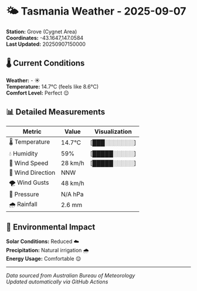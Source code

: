 # 🌤️ Tasmania Weather - 2025-09-07

**Station:** Grove (Cygnet Area)  
**Coordinates:** -43.1647,147.0584  
**Last Updated:** 20250907150000

## 🌡️ Current Conditions

**Weather:** - ☀️  
**Temperature:** 14.7°C (feels like 8.6°C)  
**Comfort Level:** Perfect 😌

## 📊 Detailed Measurements

| Metric | Value | Visualization |
|--------|-------|---------------|
| 🌡️ Temperature | 14.7°C | [███░░░░░░░] |
| 💧 Humidity | 59% | [█████░░░░░] |
| 💨 Wind Speed | 28 km/h | [█████░░░░░] |
| 🧭 Wind Direction | NNW | |
| 🌪️ Wind Gusts | 48 km/h | |
| 🔽 Pressure | N/A hPa | |
| 🌧️ Rainfall | 2.6 mm | |

## 🌱 Environmental Impact

**Solar Conditions:** Reduced ☁️  
**Precipitation:** Natural irrigation 🌧️  
**Energy Usage:** Comfortable 😌

---
*Data sourced from Australian Bureau of Meteorology*  
*Updated automatically via GitHub Actions*

